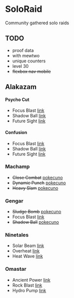 # SoloRaid

Community gathered solo raids

## TODO

- proof data
- with mewtwo
- unique counters
- level 30
- ~~flexbox nav mobile~~

## Alakazam

#### Psycho Cut
- Focus Blast [link](url)
- Shadow Ball [link](url)
- Future Sight [link](url)

#### Confusion
- Focus Blast [link](url)
- Shadow Ball [link](url)
- Future Sight [link](url)

### Machamp

- ~~Close Combat~~ [pokecuno](https://youtu.be/eKdtai2_Itc)
- ~~Dynamic Punch~~ [pokecuno](https://youtu.be/WfHR-t-Hj6M)
- ~~Heavy Slam~~ [pokecuno](https://youtu.be/TDYX6hxON1M)

### Gengar

- ~~Sludge Bomb~~ [pokecuno](https://youtu.be/HaaOQjjMHEI)
- Focus Blast [link](url)
- ~~Shadow Ball~~ [pokecuno](https://youtu.be/y2VluGEtawM)

### Ninetales

- Solar Beam [link](url)
- Overheat [link](url)
- Heat Wave [link](url)

### Omastar

- Ancient Power [link](url)
- Rock Blast [link](url)
- Hydro Pump [link](url)
